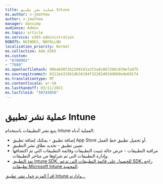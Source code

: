 ```yaml
---
title: عملية نشر تطبيق Intune
ms.author: v-jmathew
author: v-jmathew
manager: dansimp
audience: Admin
ms.topic: article
ms.service: o365-administration
ROBOTS: NOINDEX, NOFOLLOW
localization_priority: Normal
ms.collection: Adm_O365
ms.custom:
- "6700002"
- "7680"
ms.openlocfilehash: 90ba640f262599141a3f2a9c067268c039efad75
ms.sourcegitcommit: 6312ee31561db36104f32282d019d069ede69174
ms.translationtype: MT
ms.contentlocale: ar-SA
ms.lasthandoff: 03/11/2021
ms.locfileid: "50743058"
---
```

# <a name="intune-app-deployment-process"></a>عملية نشر تطبيق Intune

يتبع نشر التطبيقات باستخدام Intune العملية أدناه:

- إضافة تطبيق - يمكنك إضافة تطبيق App Store أو تحميل تطبيق خط العمل.
- تعيين تطبيق - تحديد نطاق نشر التطبيق.
- مراقبة التطبيقات - عرض حالة تثبيت التطبيقات وقائمة التطبيقات التي تم اكتشافها وإدارة التطبيقات التي تم شراؤها من متاجر التطبيقات.
- [نفذ التطبيق Intune SDK. للحصول على قائمة التطبيقات التي تدعم SDK، راجع تطبيقات Microsoft Intune المحمية](https://docs.microsoft.com/mem/intune/apps/apps-supported-intune-apps).

[اقرأ المزيد حول نشر تطبيق Intune وإدارته...](https://docs.microsoft.com/mem/intune/apps/app-management)
